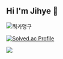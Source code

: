 ## Hi I'm Jihye 👋

![쿼카맹구](https://i.imgur.com/iPsga7f.jpeg)

[![Solved.ac Profile](http://mazassumnida.wtf/api/generate_badge?boj=jihye0e)](https://solved.ac/jihye0e)

<img src="https://github-readme-stats.vercel.app/api/top-langs/?username=jihyee0e&layout=compact&theme=dark"/>
